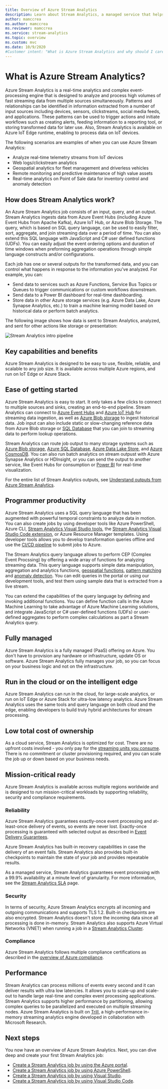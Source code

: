 ```yaml
---
title: Overview of Azure Stream Analytics
description: Learn about Stream Analytics, a managed service that helps you analyze streaming data from the Internet of Things (IoT) in real-time.
author: mamccrea
ms.author: mamccrea
ms.reviewer: mamccrea
ms.service: stream-analytics
ms.topic: overview
ms.custom: mvc
ms.date: 10/9/2020
#Customer intent: "What is Azure Stream Analytics and why should I care? As an IT Pro or developer, how do I use Stream Analytics to perform analytics on data streams?".
---
```


# What is Azure Stream Analytics?

Azure Stream Analytics is a real-time analytics and complex event-processing engine that is designed to analyze and process high volumes of fast streaming data from multiple sources simultaneously. Patterns and relationships can be identified in information extracted from a number of input sources including devices, sensors, clickstreams, social media feeds, and applications. These patterns can be used to trigger actions and initiate workflows such as creating alerts, feeding information to a reporting tool, or storing transformed data for later use. Also, Stream Analytics is available on Azure IoT Edge runtime, enabling to process data on IoT devices. 

The following scenarios are examples of when you can use Azure Stream Analytics:

* Analyze real-time telemetry streams from IoT devices
* Web logs/clickstream analytics
* Geospatial analytics for fleet management and driverless vehicles
* Remote monitoring and predictive maintenance of high value assets
* Real-time analytics on Point of Sale data for inventory control and anomaly detection

## How does Stream Analytics work?

An Azure Stream Analytics job consists of an input, query, and an output. Stream Analytics ingests data from Azure Event Hubs (including Azure Event Hubs from Apache Kafka), Azure IoT Hub, or Azure Blob Storage. The query, which is based on SQL query language, can be used to easily filter, sort, aggregate, and join streaming data over a period of time. You can also extend this SQL language with JavaScript and C# user defined functions (UDFs). You can easily adjust the event ordering options and duration of time windows when preforming aggregation operations through simple language constructs and/or configurations.

Each job has one or several outputs for the transformed data, and you can control what happens in response to the information you've analyzed. For example, you can:

* Send data to services such as Azure Functions, Service Bus Topics or Queues to trigger communications or custom workflows downstream.
* Send data to a Power BI dashboard for real-time dashboarding.
* Store data in other Azure storage services (e.g. Azure Data Lake, Azure Synapse Analytics, etc.) to train a machine learning model based on historical data or perform batch analytics.

The following image shows how data is sent to Stream Analytics, analyzed, and sent for other actions like storage or presentation:

![Stream Analytics intro pipeline](./media/stream-analytics-introduction/stream-analytics-e2e-pipeline.png)

## Key capabilities and benefits

Azure Stream Analytics is designed to be easy to use, flexible, reliable, and scalable to any job size. It is available across multiple Azure regions, and run on IoT Edge or Azure Stack.

## Ease of getting started

Azure Stream Analytics is easy to start. It only takes a few clicks to connect to multiple sources and sinks, creating an end-to-end pipeline. Stream Analytics can connect to [Azure Event Hubs](../event-hubs/index.yml) and [Azure IoT Hub](../iot-hub/index.yml) for streaming data ingestion, as well as [Azure Blob storage](../storage/common/storage-introduction.md) to ingest historical data. Job input can also include static or slow-changing reference data from Azure Blob storage or [SQL Database](stream-analytics-use-reference-data.md#azure-sql-database) that you can join to streaming data to perform lookup operations.

Stream Analytics can route job output to many storage systems such as [Azure Blob storage](../storage/common/storage-introduction.md), [Azure SQL Database](/azure/sql-database/), [Azure Data Lake Store](../data-lake-store/index.yml), and [Azure CosmosDB](../cosmos-db/introduction.md). You can also run batch analytics on stream outpust with Azure Synapse Analytics or HDInsight, or you can send the output to another service, like Event Hubs for consumption or [Power BI](/power-bi/) for real-time visualization.

For the entire list of Stream Analytics outputs, see [Understand outputs from Azure Stream Analytics](stream-analytics-define-outputs.md).

## Programmer productivity

Azure Stream Analytics uses a SQL query language that has been augmented with powerful temporal constraints to analyze data in motion. You can also create jobs by using developer tools like Azure PowerShell, Azure CLI, [Stream Analytics Visual Studio tools](stream-analytics-tools-for-visual-studio-install.md), the [Stream Analytics Visual Studio Code extension](quick-create-visual-studio-code.md), or Azure Resource Manager templates. Using developer tools allows you to develop transformation queries offline and use the [CI/CD pipeline](stream-analytics-tools-for-visual-studio-cicd.md) to submit jobs to Azure.

The Stream Analytics query language allows to perform CEP (Complex Event Procssing) by offering a wide array of functions for analyzing streaming data. This query language supports simple data manipulation, aggregation and analytics functions, [geospatial functions](./stream-analytics-geospatial-functions.md), [pattern matching](/stream-analytics-query/match-recognize-stream-analytics) and [anomaly detection](./stream-analytics-machine-learning-anomaly-detection.md). You can edit queries in the portal or using our development tools, and test them using sample data that is extracted from a live stream.

You can extend the capabilities of the query language by defining and invoking additional functions. You can define function calls in the Azure Machine Learning to take advantage of Azure Machine Learning solutions, and integrate JavaScript or C# user-defined functions (UDFs) or user-defined aggregates to perform complex calculations as part a Stream Analytics query.

## Fully managed

Azure Stream Analytics is a fully managed (PaaS) offering on Azure. You don't have to provision any hardware or infrastructure, update OS or software. Azure Stream Analytics fully manages your job, so you can focus on your business logic and not on the infrastructure.


## Run in the cloud or on the intelligent edge

Azure Stream Analytics can run in the cloud, for large-scale analytics, or run on IoT Edge or Azure Stack for ultra-low latency analytics. Azure Stream Analytics uses the same tools and query language on both cloud and the edge, enabling developers to build truly hybrid architectures for stream processing. 

## Low total cost of ownership

As a cloud service, Stream Analytics is optimized for cost. There are no upfront costs involved - you only pay for the [streaming units you consume](stream-analytics-streaming-unit-consumption.md). There is no commitment or cluster provisioning required, and you can scale the job up or down based on your business needs.

## Mission-critical ready

Azure Stream Analytics is available across multiple regions worldwide and is designed to run mission-critical workloads by supporting reliability, security and compliance requirements.

### Reliability

Azure Stream Analytics guarantees exactly-once event processing and at-least-once delivery of events, so events are never lost. Exactly-once processing is guaranteed with selected output as described in [Event Delivery Guarantees](/stream-analytics-query/event-delivery-guarantees-azure-stream-analytics).

Azure Stream Analytics has built-in recovery capabilities in case the delivery of an event fails. Stream Analytics also provides built-in checkpoints to maintain the state of your job and provides repeatable results.

As a managed service, Stream Analytics guarantees event processing with a 99.9% availability at a minute level of granularity. For more information, see the [Stream Analytics SLA](https://azure.microsoft.com/support/legal/sla/stream-analytics/v1_0/) page. 

### Security

In terms of security, Azure Stream Analytics encrypts all incoming and outgoing communications and supports TLS 1.2. Built-in checkpoints are also encrypted. Stream Analytics doesn't store the incoming data since all processing is done in-memory. 
Stream Analytics also supports Azure Virtual Networks (VNET) when running a job in a [Stream Analytics Cluster](./cluster-overview.md).

### Compliance

Azure Stream Analytics follows multiple compliance certifications as described in the [overview of Azure compliance](https://gallery.technet.microsoft.com/Overview-of-Azure-c1be3942). 

## Performance

Stream Analytics can process millions of events every second and it can deliver results with ultra low latencies. It allows you to scale-up and scale-out to handle large real-time and complex event processing applications. Stream Analytics supports higher performance by partitioning, allowing complex queries to be parallelized and executed on multiple streaming nodes. Azure Stream Analytics is built on [Trill](https://github.com/Microsoft/Trill), a high-performance in-memory streaming analytics engine developed in collaboration with Microsoft Research.

## Next steps

You now have an overview of Azure Stream Analytics. Next, you can dive deep and create your first Stream Analytics job:

* [Create a Stream Analytics job by using the Azure portal](stream-analytics-quick-create-portal.md).
* [Create a Stream Analytics job by using Azure PowerShell](stream-analytics-quick-create-powershell.md).
* [Create a Stream Analytics job by using Visual Studio](stream-analytics-quick-create-vs.md).
* [Create a Stream Analytics job by using Visual Studio Code](quick-create-visual-studio-code.md).